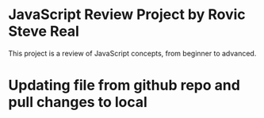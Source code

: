 # JavaScript Review Project by Rovic Steve Real
This project is a review of JavaScript concepts, from beginner to advanced.

# Updating file from github repo and pull changes to local